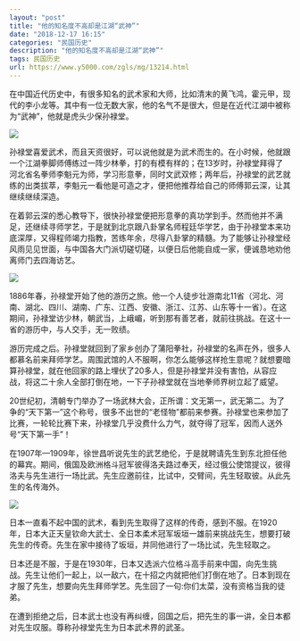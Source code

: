 ```yaml
---
layout: "post"
title: "他的知名度不高却是江湖“武神”"
date: "2018-12-17 16:15"
categories: "民国历史"
description: "他的知名度不高却是江湖“武神”"
tags: 民国历史
url: https://www.y5000.com/zgls/mg/13214.html
---
```






在中国近代历史中，有很多知名的武术家和大师，比如清末的黄飞鸿，霍元甲，现代的李小龙等。其中有一位无数大家，他的名气不是很大，但是在近代江湖中被称为“武神”，他就是虎头少保孙禄堂。

![](https://img.y5000.com/uploads/allimg/170213/8-1F213104119613.jpg)

孙禄堂喜爱武术，而且天资很好，可以说他就是为武术而生的。在小时候，他就跟一个江湖拳脚师傅练过一阵少林拳，打的有模有样的；在13岁时，孙禄堂拜得了河北省名拳师李魁元为师，学习形意拳，同时文武双修；两年后，孙禄堂的武艺就练的出类拔萃，李魁元一看他是可造之才，便把他推荐给自己的师傅郭云深，让其继续继续深造。

在着郭云深的悉心教导下，很快孙禄堂便把形意拳的真功学到手。然而他并不满足，还继续寻师学艺，于是就到北京跟八卦掌名师程廷华学艺，由于孙禄堂本来功底深厚，又得程师竭力指教，苦练年余，尽得八卦掌的精髓。为了能够让孙禄堂经风雨见见世面，与中国各大门派切磋切磋，以便日后他能自成一家，便诚恳地劝他离师门去四海访艺。

![](https://img.y5000.com/uploads/allimg/170213/8-1F21310410MB.jpg)

1886年春，孙禄堂开始了他的游历之旅。他一个人徒步壮游南北11省（河北、河南、湖北、四川、湖南、广东、江西、安徽、浙江、江苏、山东等十一省）。在这期间，孙禄堂访少林，朝武当，上峨嵋，听到那有善艺者，就前往挑战。在这十一省的游历中，与人交手，无一败绩。

游历完成之后。孙禄堂就回到了家乡创办了蒲阳拳社，孙禄堂的名声在外，很多人都慕名前来拜师学艺。周围武馆的人不服啊，你怎么能够这样抢生意呢？就想要暗算孙禄堂，就在他回家的路上埋伏了20多人，但是孙禄堂并没有害怕，从容应战，将这二十余人全部打倒在地，一下子孙禄堂就在当地拳师界树立起了威望。

20世纪初，清朝专门举办了一场武林大会，正所谓：文无第一，武无第二。为了争的“天下第一”这个称号，很多不出世的“老怪物”都前来参赛。孙禄堂也来参加了比赛，一轮轮比赛下来，孙禄堂几乎没费什么力气，就夺得了冠军，因而人送外号“天下第一手”！

在1907年—1909年，徐世昌听说先生的武艺绝伦，于是就聘请先生到东北担任他的幕宾。期间，俄国及欧洲格斗冠军彼得洛夫路过奉天，经过俄公使馆提议，彼得洛夫与先生进行一场比武。先生应邀前往，比试中，交臂间，先生轻取彼。从此先生的名传海外。

![](https://img.y5000.com/uploads/allimg/170213/8-1F21310412Y50.jpg)

日本一直看不起中国的武术，看到先生取得了这样的传奇，感到不服。在1920年，日本大正天皇钦命大武士、全日本柔术冠军坂垣一雄前来挑战先生，想要打破先生的传奇。先生在家中接待了坂垣，并同他进行了一场比试，先生轻取之。

日本还是不服，于是在1930年，日本又选派六位格斗高手前来中国，向先生挑战。先生让他们一起上，以一敌六，在十招之内就把他们打倒在地了。日本到现在才服了先生，想要向先生拜师学艺。先生回了一句:你们太菜，没有资格当我的徒弟。

在遭到拒绝之后，日本武士也没有再纠缠，回国之后，把先生的事一讲，全日本都对先生叹服。尊称孙禄堂先生为日本武术界的武圣。
